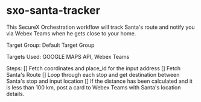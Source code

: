 # sxo-santa-tracker

This SecureX Orchestration workflow will track Santa's route and notify you via Webex Teams when he gets close to your home.

Target Group: Default Target Group

Targets Used: GOOGLE MAPS API, Webex Teams

Steps:
[] Fetch coordinates and place_id for the input address
[] Fetch Santa's Route
[] Loop through each stop and get destination between Santa's stop and input location
[] If the distance has been calculated and it is less than 100 km, post a card to Webex Teams with Santa's location details.
